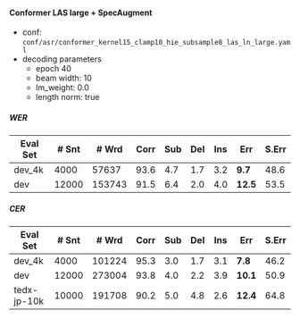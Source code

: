 #### Conformer LAS large + SpecAugment
- conf: `conf/asr/conformer_kernel15_clamp10_hie_subsample8_las_ln_large.yaml`
- decoding parameters
  - epoch 40
  - beam width: 10
  - lm_weight: 0.0
  - length norm: true

##### WER
| Eval Set | # Snt | # Wrd | Corr | Sub | Del | Ins | Err | S.Err |
| -------- | ----- | ----- | ---- | --- | --- | --- | --- | ----- |
|dev_4k|4000|57637|93.6|4.7|1.7|3.2|**9.7**|48.6|
|dev|12000|153743|91.5|6.4|2.0|4.0|**12.5**|53.5|

##### CER
| Eval Set | # Snt | # Wrd | Corr | Sub | Del | Ins | Err | S.Err |
| -------- | ----- | ----- | ---- | --- | --- | --- | --- | ----- |
|dev_4k|4000|101224|95.3|3.0|1.7|3.1|**7.8**|46.2|
|dev|12000|273004|93.8|4.0|2.2|3.9|**10.1**|50.9|
|tedx-jp-10k|10000|191708|90.2|5.0|4.8|2.6|**12.4**|64.8|
